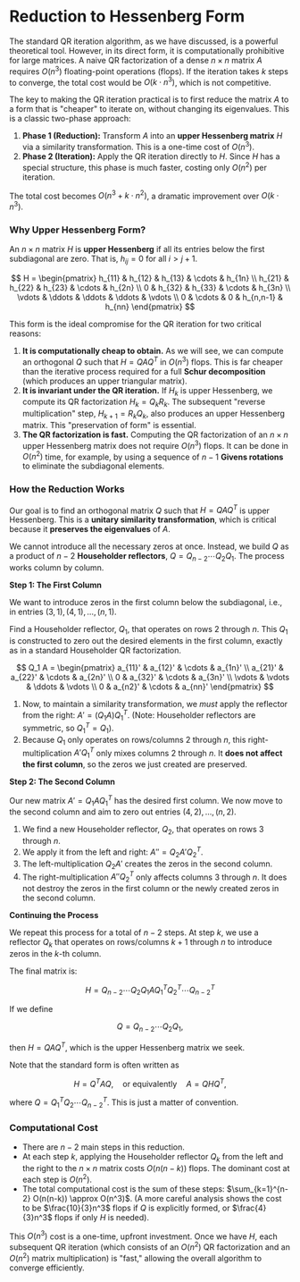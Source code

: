 # Reduction to Hessenberg Form

The standard QR iteration algorithm, as we have discussed, is a powerful theoretical tool. However, in its direct form, it is computationally prohibitive for large matrices. A naive QR factorization of a dense $n \times n$ matrix $A$ requires $O(n^3)$ floating-point operations (flops). If the iteration takes $k$ steps to converge, the total cost would be $O(k \cdot n^3)$, which is not competitive.

The key to making the QR iteration practical is to first reduce the matrix $A$ to a form that is "cheaper" to iterate on, without changing its eigenvalues. This is a classic two-phase approach:

1.  **Phase 1 (Reduction):** Transform $A$ into an **upper Hessenberg matrix** $H$ via a similarity transformation. This is a one-time cost of $O(n^3)$.
2.  **Phase 2 (Iteration):** Apply the QR iteration directly to $H$. Since $H$ has a special structure, this phase is much faster, costing only $O(n^2)$ per iteration.

The total cost becomes $O(n^3 + k \cdot n^2)$, a dramatic improvement over $O(k \cdot n^3)$.

### Why Upper Hessenberg Form?

An $n \times n$ matrix $H$ is **upper Hessenberg** if all its entries below the first subdiagonal are zero. That is, $h_{ij} = 0$ for all $i > j+1$.

$$
H = \begin{pmatrix}
h_{11} & h_{12} & h_{13} & \cdots & h_{1n} \\
h_{21} & h_{22} & h_{23} & \cdots & h_{2n} \\
0 & h_{32} & h_{33} & \cdots & h_{3n} \\
\vdots & \ddots & \ddots & \ddots & \vdots \\
0 & \cdots & 0 & h_{n,n-1} & h_{nn}
\end{pmatrix}
$$

This form is the ideal compromise for the QR iteration for two critical reasons:

1.  **It is computationally cheap to obtain.** As we will see, we can compute an orthogonal $Q$ such that $H = Q A Q^T$ in $O(n^3)$ flops. This is far cheaper than the iterative process required for a full **Schur decomposition** (which produces an upper triangular matrix).
2.  **It is invariant under the QR iteration.** If $H_k$ is upper Hessenberg, we compute its QR factorization $H_k = Q_k R_k$. The subsequent "reverse multiplication" step, $H_{k+1} = R_k Q_k$, also produces an upper Hessenberg matrix. This "preservation of form" is essential.
3.  **The QR factorization is fast.** Computing the QR factorization of an $n \times n$ upper Hessenberg matrix does not require $O(n^3)$ flops. It can be done in $O(n^2)$ time, for example, by using a sequence of $n-1$ **Givens rotations** to eliminate the subdiagonal elements.

### How the Reduction Works

Our goal is to find an orthogonal matrix $Q$ such that $H = Q A Q^T$ is upper Hessenberg. This is a **unitary similarity transformation**, which is critical because it **preserves the eigenvalues** of $A$.

We cannot introduce all the necessary zeros at once. Instead, we build $Q$ as a product of $n-2$ **Householder reflectors**, $Q = Q_{n-2} \cdots Q_2 Q_1$. The process works column by column.

**Step 1: The First Column**

We want to introduce zeros in the first column below the subdiagonal, i.e., in entries $(3, 1), (4, 1), \dots, (n, 1)$.

Find a Householder reflector, $Q_1$, that operates on rows 2 through $n$. This $Q_1$ is constructed to zero out the desired elements in the first column, exactly as in a standard Householder QR factorization.

$$
Q_1 A = \begin{pmatrix}
a_{11}' & a_{12}' & \cdots & a_{1n}' \\
a_{21}' & a_{22}' & \cdots & a_{2n}' \\
0 & a_{32}' & \cdots & a_{3n}' \\
\vdots & \vdots & \ddots & \vdots \\
0 & a_{n2}' & \cdots & a_{nn}'
\end{pmatrix}
$$

1.  Now, to maintain a similarity transformation, we *must* apply the reflector from the right: $A' = (Q_1 A) Q_1^T$. (Note: Householder reflectors are symmetric, so $Q_1^T = Q_1$).
2.  Because $Q_1$ only operates on rows/columns 2 through $n$, this right-multiplication $A' Q_1^T$ only mixes columns 2 through $n$. It **does not affect the first column**, so the zeros we just created are preserved.

**Step 2: The Second Column**

Our new matrix $A' = Q_1 A Q_1^T$ has the desired first column. We now move to the second column and aim to zero out entries $(4, 2), \dots, (n, 2)$.

1.  We find a new Householder reflector, $Q_2$, that operates on rows 3 through $n$.
2.  We apply it from the left and right: $A'' = Q_2 A' Q_2^T$.
3.  The left-multiplication $Q_2 A'$ creates the zeros in the second column.
4.  The right-multiplication $A'' Q_2^T$ only affects columns 3 through $n$. It does not destroy the zeros in the first column or the newly created zeros in the second column.

**Continuing the Process**

We repeat this process for a total of $n-2$ steps. At step $k$, we use a reflector $Q_k$ that operates on rows/columns $k+1$ through $n$ to introduce zeros in the $k$-th column.

The final matrix is:

$$
H = Q_{n-2} \cdots Q_2 Q_1 A Q_1^T Q_2^T \cdots Q_{n-2}^T
$$

If we define 

$$
Q = Q_{n-2} \cdots Q_2 Q_1,
$$ 

then $H = Q A Q^T$, which is the upper Hessenberg matrix we seek.

Note that the standard form is often written as

$$
H = Q^T A Q, \quad \text{or equivalently} \quad
A = Q H Q^T,
$$

where $Q = Q_1^T Q_2 \cdots Q_{n-2}^T$. This is just a matter of convention.

### Computational Cost

* There are $n-2$ main steps in this reduction.
* At each step $k$, applying the Householder reflector $Q_k$ from the left and the right to the $n \times n$ matrix costs $O(n(n-k))$ flops. The dominant cost at each step is $O(n^2)$.
* The total computational cost is the sum of these steps: $\sum_{k=1}^{n-2} O(n(n-k)) \approx O(n^3)$.
(A more careful analysis shows the cost to be $\frac{10}{3}n^3$ flops if $Q$ is explicitly formed, or $\frac{4}{3}n^3$ flops if only $H$ is needed).

This $O(n^3)$ cost is a one-time, upfront investment. Once we have $H$, each subsequent QR iteration (which consists of an $O(n^2)$ QR factorization and an $O(n^2)$ matrix multiplication) is "fast," allowing the overall algorithm to converge efficiently.